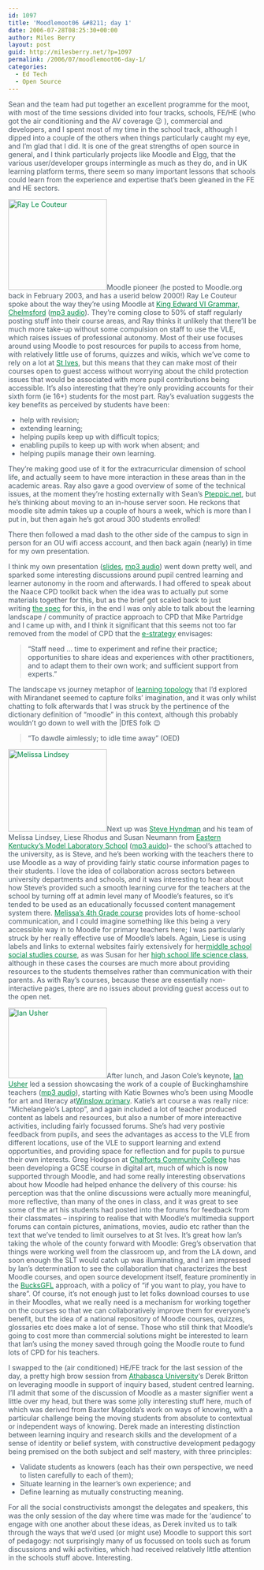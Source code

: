 ```yaml
---
id: 1097
title: 'Moodlemoot06 &#8211; day 1'
date: 2006-07-28T08:25:30+00:00
author: Miles Berry
layout: post
guid: http://milesberry.net/?p=1097
permalink: /2006/07/moodlemoot06-day-1/
categories:
  - Ed Tech
  - Open Source
---
```

<p style="color: #495865;">
  Sean and the team had put together an excellent programme for the moot, with most of the time sessions divided into four tracks, schools, FE/HE (who got the air conditioning and the AV coverage 😉 ), commercial and developers, and I spent most of my time in the school track, although I dipped into a couple of the others when things particularly caught my eye, and I&#8217;m glad that I did. It is one of the great strengths of open source in general, and I think particularly projects like Moodle and Elgg, that the various user/developer groups intermingle as much as they do, and in UK learning platform terms, there seem so many important lessons that schools could learn from the experience and expertise that&#8217;s been gleaned in the FE and HE sectors.
</p>

<p style="color: #495865;">
  <a style="color: #008947;" title="Ray Le Couteur" href="http://web.archive.org/web/20061102114756/http://www.flickr.com/photos/mberry/199510539/"><img class="floatLeft alignleft" title="Ray Le Couteur" src="http://web.archive.org/web/20061102114756im_/http://static.flickr.com/67/199510539_ec4a1fa181_m.jpg" alt="Ray Le Couteur" width="200" height="184" border="0" /></a>Moodle pioneer (he posted to Moodle.org back in February 2003, and has a userid below 2000!) Ray Le Couteur spoke about the way they&#8217;re using Moodle at <a style="color: #008947;" href="http://web.archive.org/web/20061102114756/http://www.kegswebsite.org.uk/index.php">King Edward VI Grammar, Chelmsford</a> (<a style="color: #008947;" href="http://web.archive.org/web/20061102114756/http://moodlemoot.org/mod/resource/view.php?id=112">mp3 audio</a>). They&#8217;re coming close to 50% of staff regularly posting stuff into their course areas, and Ray thinks it unlikely that there&#8217;ll be much more take-up without some compulsion on staff to use the VLE, which raises issues of professional autonomy. Most of their use focuses around using Moodle to post resources for pupils to access from home, with relatively little use of forums, quizzes and wikis, which we&#8217;ve come to rely on a lot at <a style="color: #008947;" href="http://web.archive.org/web/20061102114756/http://st-ives.surrey.sch.uk/">St Ives</a>, but this means that they can make most of their courses open to guest access without worrying about the child protection issues that would be associated with more pupil contributions being accessible. It&#8217;s also interesting that they&#8217;re only providing accounts for their sixth form (ie 16+) students for the most part. Ray&#8217;s evaluation suggests the key benefits as perceived by students have been:
</p>

<ul style="color: #495865;">
  <li>
    help with revision;
  </li>
  <li>
    extending learning;
  </li>
  <li>
    helping pupils keep up with difficult topics;
  </li>
  <li>
    enabling pupils to keep up with work when absent; and
  </li>
  <li>
    helping pupils manage their own learning.
  </li>
</ul>

<p style="color: #495865;">
  They&#8217;re making good use of it for the extracurricular dimension of school life, and actually seem to have more interaction in these areas than in the academic areas. Ray also gave a good overview of some of the technical issues, at the moment they&#8217;re hosting externally with Sean&#8217;s <a style="color: #008947;" href="http://web.archive.org/web/20061102114756/http://www.pteppic.net/">Pteppic.net</a>, but he&#8217;s thinking about moving to an in-house server soon. He reckons that moodle site admin takes up a couple of hours a week, which is more than I put in, but then again he&#8217;s got aroud 300 students enrolled!
</p>

<p style="color: #495865;">
  There then followed a mad dash to the other side of the campus to sign in person for an OU wifi access account, and then back again (nearly) in time for my own presentation.
</p>

<p style="color: #495865;">
  I think my own presentation (<a style="color: #008947;" href="http://web.archive.org/web/20061102114756/http://elgg.net/mberry/files/-1/8028/CPD%20Toolkit.pdf">slides</a>, <a style="color: #008947;" href="http://web.archive.org/web/20061102114756/http://moodlemoot.org/mod/resource/view.php?id=113">mp3 audio</a>) went down pretty well, and sparked some interesting discussions around pupil centred learning and learner autonomy in the room and afterwards. I had offered to speak about the Naace CPD toolkit back when the idea was to actually put some materials together for this, but as the brief got scaled back to just writing <a style="color: #008947;" href="http://web.archive.org/web/20061102114756/http://elgg.net/mberry/future-learning.net/effective_learning_platforms.pdf">the spec</a> for this, in the end I was only able to talk about the learning landscape / community of practice approach to CPD that Mike Partridge and I came up with, and I think it significant that this seems not too far removed from the model of CPD that the <a style="color: #008947;" href="http://web.archive.org/web/20061102114756/http://www.dfes.gov.uk/publications/e-strategy/docs/e-strategy.pdf">e-strategy</a> envisages:
</p>

<blockquote style="color: #495865;">
  <p>
    &#8220;Staff need … time to experiment and refine their practice; opportunities to share ideas and experiences with other practitioners, and to adapt them to their own work; and sufficient support from experts.&#8221;
  </p>
</blockquote>

<p style="color: #495865;">
  The landscape vs journey metaphor of <a style="color: #008947;" href="http://web.archive.org/web/20061102114756/http://stiveshaslemere.com/mgb/Learning%20Topology.pdf">learning topology</a> that I&#8217;d explored with Mirandanet seemed to capture folks&#8217; imagination, and it was only whilst chatting to folk afterwards that I was struck by the pertinence of the dictionary definition of &#8220;moodle&#8221; in this context, although this probably wouldn&#8217;t go down to well with the |DfES folk 😉
</p>

<blockquote style="color: #495865;">
  <p>
    &#8220;To dawdle aimlessly; to idle time away&#8221; (OED)
  </p>
</blockquote>

<p style="color: #495865;">
  <a style="color: #008947;" title="Photo Sharing" href="http://web.archive.org/web/20061102114756/http://www.flickr.com/photos/mberry/199509414/"><img class="floatLeft alignleft" title="Melissa Lindsey" src="http://web.archive.org/web/20061102114756im_/http://static.flickr.com/61/199509414_85daf1428a_m.jpg" alt="Melissa Lindsey" width="200" height="167" border="0" /></a>Next up was <a style="color: #008947;" href="http://web.archive.org/web/20061102114756/http://www.kentuckyclassroom.com/moodle_blog/">Steve Hyndman</a> and his team of Melissa Lindsey, Liese Rhodus and Susan Neumann from <a style="color: #008947;" href="http://web.archive.org/web/20061102114756/http://www.modellabschool.com/online/">Eastern Kentucky&#8217;s Model Laboratory School</a> (<a style="color: #008947;" href="http://web.archive.org/web/20061102114756/http://moodlemoot.org/mod/resource/view.php?id=119">mp3 auido</a>)- the school&#8217;s attached to the university, as is Steve, and he&#8217;s been working with the teachers there to use Moodle as a way of providing fairly static course information pages to their students. I love the idea of collaboration across sectors between university departments and schools, and it was interesting to hear about how Steve&#8217;s provided such a smooth learning curve for the teachers at the school by turning off at admin level many of Moodle&#8217;s features, so it&#8217;s tended to be used as an educationally focussed content management system there. <a style="color: #008947;" href="http://web.archive.org/web/20061102114756/http://www.modellabschool.com/online/course/view.php?id=24">Melissa&#8217;s 4th Grade course</a> provides lots of home-school communication, and I could imagine something like this being a very accessible way in to Moodle for primary teachers here; I was particularly struck by her really effective use of Moodle&#8217;s labels. Again, Liese is using labels and links to external websites fairly extensively for her<a style="color: #008947;" href="http://web.archive.org/web/20061102114756/http://www.modellabschool.com/online/course/view.php?id=34">middle school social studies course</a>, as was Susan for her <a style="color: #008947;" href="http://web.archive.org/web/20061102114756/http://www.modellabschool.com/online/course/view.php?id=28">high school life science class</a>, although in these cases the courses are much more about providing resources to the students themselves rather than communication with their parents. As with Ray&#8217;s courses, because these are essentially non-interactive pages, there are no issues about providing guest access out to the open net.
</p>

<p style="color: #495865;">
  <a style="color: #008947;" title="Photo Sharing" href="http://web.archive.org/web/20061102114756/http://www.flickr.com/photos/mberry/199512105/"><img class="floatLeft alignleft" src="http://web.archive.org/web/20061102114756im_/http://static.flickr.com/61/199512105_a9bf21f3a4_m.jpg" alt="Ian Usher" width="200" height="143" border="0" /></a>After lunch, and Jason Cole&#8217;s keynote, <a style="color: #008947;" href="http://web.archive.org/web/20061102114756/http://moodlea.blogspot.com/">Ian Usher</a> led a session showcasing the work of a couple of Buckinghamshire teachers (<a style="color: #008947;" href="http://web.archive.org/web/20061102114756/http://moodlemoot.org/mod/resource/view.php?id=129">mp3 audio</a>), starting with Katie Bownes who&#8217;s been using Moodle for art and literacy at<a style="color: #008947;" href="http://web.archive.org/web/20061102114756/http://www.winslow.bucks.sch.uk/">Winslow primary</a>. Katie&#8217;s art course a was really nice: &#8220;Michelangelo&#8217;s Laptop&#8221;, and again included a lot of teacher produced content as labels and resources, but also a number of more intereactive activities, including fairly focussed forums. She&#8217;s had very postivie feedback from pupils, and sees the advantages as access to the VLE from different locations, use of the VLE to support learning and extend opportunities, and providing space for reflection and for pupils to pursue their own interests. Greg Hodgson at <a style="color: #008947;" href="http://web.archive.org/web/20061102114756/http://www.chalfonts.org/">Chalfonts Community College</a> has been developing a GCSE course in digital art, much of which is now supported through Moodle, and had some really interesting observations about how Moodle had helped enhance the delivery of this course: his perception was that the online discussions were actually more meaningful, more reflective, than many of the ones in class, and it was great to see some of the art his students had posted into the forums for feedback from their classmates &#8211; inspiring to realise that with Moodle&#8217;s multimedia support forums can contain pictures, animations, movies, audio etc rather than the text that we&#8217;ve tended to limit ourselves to at St Ives. It&#8217;s great how Ian&#8217;s taking the whole of the county forward with Moodle: Greg&#8217;s observation that things were working well from the classroom up, and from the LA down, and soon enough the SLT would catch up was illuminating, and I am impressed by Ian&#8217;s determination to see the collaboration that characterizes the best Moodle courses, and open source development itself, feature prominently in the <a style="color: #008947;" href="http://web.archive.org/web/20061102114756/http://www.bucksgfl.org.uk/learningplatform">BucksGFL</a> approach, with a policy of &#8220;if you want to play, you have to share&#8221;. Of course, it&#8217;s not enough just to let folks download courses to use in their Moodles, what we really need is a mechanism for working together on the courses so that we can collaboratively improve them for everyone&#8217;s benefit, but the idea of a national repository of Moodle courses, quizzes, glossaries etc does make a lot of sense. Those who still think that Moodle&#8217;s going to cost more than commercial solutions might be interested to learn that Ian&#8217;s using the money saved through going the Moodle route to fund lots of CPD for his teachers.
</p>

<p style="color: #495865;">
  I swapped to the (air conditioned) HE/FE track for the last session of the day, a pretty high brow session from <a style="color: #008947;" href="http://web.archive.org/web/20061102114756/http://www.athabascau.ca/">Athabasca University</a>&#8216;s Derek Britton on leveraging moodle in support of inquiry based, student centred learning. I&#8217;ll admit that some of the discussion of Moodle as a master signifier went a little over my head, but there was some jolly interesting stuff here, much of which was derived from Baxter Magolda&#8217;s work on ways of knowing, with a particular challenge being the moving students from absolute to contextual or independent ways of knowing. Derek made an interesting distinction between learning inquiry and research skills and the development of a sense of identity or belief system, with constructive development pedagogy being premised on the both subject and self mastery, with three principles:
</p>

<ul style="color: #495865;">
  <li>
    Validate students as knowers (each has their own perspective, we need to listen carefully to each of them);
  </li>
  <li>
    Situate learning in the learner&#8217;s own experience; and
  </li>
  <li>
    Define learning as mutually constructing meaning.
  </li>
</ul>

<p style="color: #495865;">
  For all the social constructivists amongst the delegates and speakers, this was the only session of the day where time was made for the &#8216;audience&#8217; to engage with one another about these ideas, as Derek invited us to talk through the ways that we&#8217;d used (or might use) Moodle to support this sort of pedagogy: not surprisingly many of us focussed on tools such as forum discussions and wiki activities, which had received relatively little attention in the schools stuff above. Interesting.
</p>